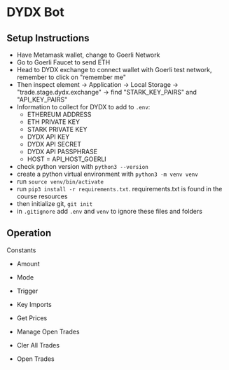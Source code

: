 # DYDX Bot

## Setup Instructions
- Have Metamask wallet, change to Goerli Network
- Go to Goerli Faucet to send ETH
- Head to DYDX exchange to connect wallet with Goerli test network, remember to click on "remember me"
- Then inspect element -> Application -> Local Storage -> "trade.stage.dydx.exchange" -> find "STARK_KEY_PAIRS" and "API_KEY_PAIRS"
- Information to collect for DYDX to add to `.env`:
  - ETHEREUM ADDRESS
  - ETH PRIVATE KEY
  - STARK PRIVATE KEY
  - DYDX API KEY
  - DYDX API SECRET
  - DYDX API PASSPHRASE
  - HOST = API_HOST_GOERLI
- check python version with `python3 --version`
- create a python virtual environment with `python3 -m venv venv`
- run `source venv/bin/activate`
- run `pip3 install -r requirements.txt`. requirements.txt is found in the course resources
- then initialize git, `git init`
- in `.gitignore` add `.env` and `venv` to ignore these files and folders

## Operation
Constants
- Amount
- Mode
- Trigger
- Key Imports


- Get Prices
- Manage Open Trades
- Cler All Trades
- Open Trades
